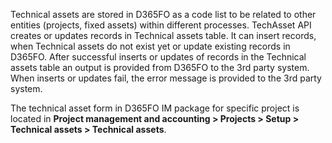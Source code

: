 Technical assets are stored in D365FO as a code list to be related to other entities (projects, fixed assets) within different processes. TechAsset API creates or updates records in Technical assets table. It can insert records, when Technical assets do not exist yet or update existing records in D365FO. After successful inserts or updates of records in the Technical assets table an output is provided from D365FO to the 3rd party system. When inserts or updates fail, the error message is provided to the 3rd party system.

The technical asset form in D365FO IM package for specific project is located in **Project management and accounting > Projects > Setup > Technical assets > Technical assets**.